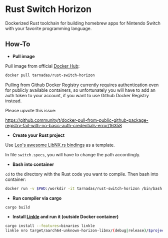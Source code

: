 # Rust Switch Horizon

Dockerized Rust toolchain for building homebrew apps for Nintendo Switch with your favorite programming language.

## How-To

- **Pull image**

Pull image from official [Docker Hub](https://hub.docker.com/repository/docker/tarnadas/rust-switch-horizon):

```bash
docker pull tarnadas/rust-switch-horizon
```

Pulling from Github Docker Registry currently requires authentication even for publicly available containers,
so unfortunately you will have to add an auth token to your account, if you want to use Github Docker Registry instead.

Please upvote this issue:

https://github.community/t/docker-pull-from-public-github-package-registry-fail-with-no-basic-auth-credentials-error/16358

- **Create your Rust project**

Use [Leo's awesome LibNX.rs bindings](https://github.com/leo60228/libnx.rs) as a template.

In file `switch.specs`, you will have to change the path accordingly.

- **Bash into container**

`cd` to the directory with the Rust code you want to compile. Then bash into container:

```bash
docker run -v $PWD:/workdir -it tarnadas/rust-switch-horizon /bin/bash
```

- **Run compiler via cargo**

```bash
cargo build
```

- **Install [Linkle](https://github.com/MegatonHammer/linkle) and run it (outside Docker container)**

```bash
cargo install --features=binaries linkle
linkle nro target/aarch64-unknown-horizon-libnx/(debug|release)/$projectName output.nro
```
